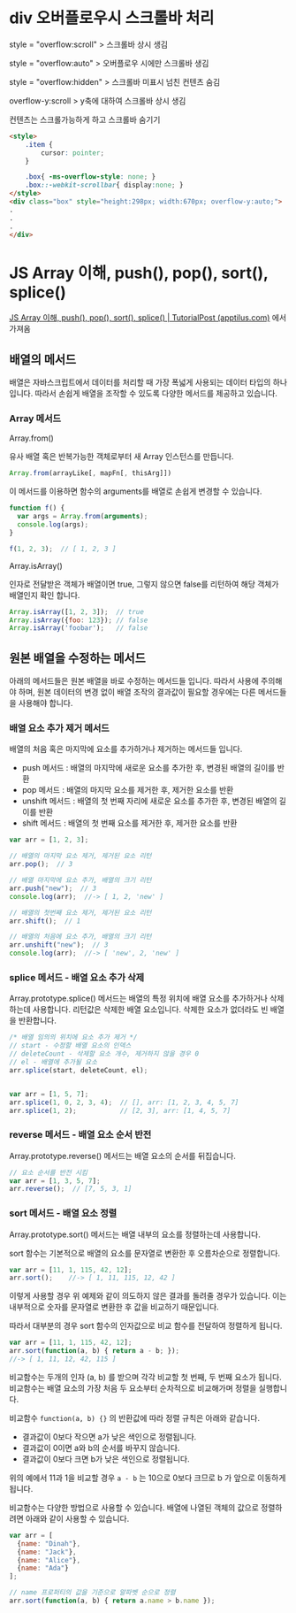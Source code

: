 # div 오버플로우시 스크롤바 처리

style = "overflow:scroll"   > 스크롤바 상시 생김

style = "overflow:auto"  > 오버플로우 시에만 스크롤바 생김

style = "overflow:hidden"  >  스크롤바 미표시 넘친 컨텐츠 숨김

overflow-y:scroll > y축에 대하여 스크롤바 상시 생김



컨텐츠는 스크롤가능하게 하고 스크롤바 숨기기

```html
<style>
    .item {
        cursor: pointer;
    }

    .box{ -ms-overflow-style: none; } 
    .box::-webkit-scrollbar{ display:none; }
</style>
<div class="box" style="height:298px; width:670px; overflow-y:auto;"> 
.
.
.
</div>

```



# JS Array 이해, push(), pop(), sort(), splice()

[JS Array 이해, push(), pop(), sort(), splice() | TutorialPost (apptilus.com)](https://tutorialpost.apptilus.com/code/posts/js/js-array/) 에서 가져옴

## 배열의 메서드

배열은 자바스크립트에서 데이터를 처리할 때 가장 폭넓게 사용되는 데이터 타입의 하나입니다. 따라서 손쉽게 배열을 조작할 수 있도록 다양한 메서드를 제공하고 있습니다.

### Array 메서드

Array.from()

유사 배열 혹은 반복가능한 객체로부터 새 Array 인스턴스를 만듭니다.

```js
Array.from(arrayLike[, mapFn[, thisArg]])
```

이 메서드를 이용하면 함수의 arguments를 배열로 손쉽게 변경할 수 있습니다.

```js
function f() {
  var args = Array.from(arguments);
  console.log(args);
}

f(1, 2, 3);  // [ 1, 2, 3 ]
```

Array.isArray()

인자로 전달받은 객체가 배열이면 true, 그렇지 않으면 false를 리턴하여 해당 객체가 배열인지 확인 합니다.

```js
Array.isArray([1, 2, 3]);  // true
Array.isArray({foo: 123}); // false
Array.isArray('foobar');   // false
```

## 원본 배열을 수정하는 메서드

아래의 메서드들은 원본 배열을 바로 수정하는 메서드들 입니다. 따라서 사용에 주의해야 하며, 원본 데이터의 변경 없이 배열 조작의 결과값이 필요할 경우에는 다른 메서드들을 사용해야 합니다.

### 배열 요소 추가 제거 메서드

배열의 처음 혹은 마지막에 요소를 추가하거나 제거하는 메서드들 입니다.

- push 메서드 : 배열의 마지막에 새로운 요소를 추가한 후, 변경된 배열의 길이를 반환
- pop 메서드 : 배열의 마지막 요소를 제거한 후, 제거한 요소를 반환
- unshift 메서드 : 배열의 첫 번째 자리에 새로운 요소를 추가한 후, 변경된 배열의 길이를 반환
- shift 메서드 : 배열의 첫 번째 요소를 제거한 후, 제거한 요소를 반환

```js
var arr = [1, 2, 3];

// 배열의 마지막 요소 제거, 제거된 요소 리턴
arr.pop();  // 3

// 배열 마지막에 요소 추가, 배열의 크기 리턴
arr.push("new");  // 3
console.log(arr);  //-> [ 1, 2, 'new' ]

// 배열의 첫번째 요소 제거, 제거된 요소 리턴
arr.shift();  // 1

// 배열의 처음에 요소 추가, 배열의 크기 리턴
arr.unshift("new");  // 3
console.log(arr);  //-> [ 'new', 2, 'new' ]
```

### splice 메서드 - 배열 요소 추가 삭제

Array.prototype.splice() 메서드는 배열의 특정 위치에 배열 요소를 추가하거나 삭제하는데 사용합니다. 리턴값은 삭제한 배열 요소입니다. 삭제한 요소가 없더라도 빈 배열을 반환합니다.

```js
/* 배열 임의의 위치에 요소 추가 제거 */
// start - 수정할 배열 요소의 인덱스
// deleteCount - 삭제할 요소 개수, 제거하지 않을 경우 0
// el - 배열에 추가될 요소
arr.splice(start, deleteCount, el);


var arr = [1, 5, 7];
arr.splice(1, 0, 2, 3, 4);  // [], arr: [1, 2, 3, 4, 5, 7]
arr.splice(1, 2);           // [2, 3], arr: [1, 4, 5, 7]
```

### reverse 메서드 - 배열 요소 순서 반전

Array.prototype.reverse() 메서드는 배열 요소의 순서를 뒤집습니다.

```js
// 요소 순서를 반전 시킴
var arr = [1, 3, 5, 7];
arr.reverse();  // [7, 5, 3, 1]
```

### sort 메서드 - 배열 요소 정렬

Array.prototype.sort() 메서드는 배열 내부의 요소를 정렬하는데 사용합니다.

sort 함수는 기본적으로 배열의 요소를 문자열로 변환한 후 오름차순으로 정렬합니다.

```js
var arr = [11, 1, 115, 42, 12];
arr.sort();    //-> [ 1, 11, 115, 12, 42 ]
```

이렇게 사용할 경우 위 예제와 같이 의도하지 않은 결과를 돌려줄 경우가 있습니다. 이는 내부적으로 숫자를 문자열로 변환한 후 값을 비교하기 때문입니다.

따라서 대부분의 경우 sort 함수의 인자값으로 비교 함수를 전달하여 정렬하게 됩니다.

```js
var arr = [11, 1, 115, 42, 12];
arr.sort(function(a, b) { return a - b; });
//-> [ 1, 11, 12, 42, 115 ]
```

비교함수는 두개의 인자 (a, b) 를 받으며 각각 비교할 첫 번째, 두 번째 요소가 됩니다. 비교함수는 배열 요소의 가장 처음 두 요소부터 순차적으로 비교해가며 정렬을 실행합니다.

비교함수 `function(a, b) {}` 의 반환값에 따라 정렬 규칙은 아래와 같습니다.

- 결과값이 0보다 작으면 a가 낮은 색인으로 정렬됩니다.
- 결과값이 0이면 a와 b의 순서를 바꾸지 않습니다.
- 결과값이 0보다 크면 b가 낮은 색인으로 정렬됩니다.

위의 예에서 11과 1을 비교할 경우 `a - b` 는 10으로 0보다 크므로 b 가 앞으로 이동하게 됩니다.

비교함수는 다양한 방법으로 사용할 수 있습니다. 배열에 나열된 객체의 값으로 정렬하려면 아래와 같이 사용할 수 있습니다.

```js
var arr = [
  {name: "Dinah"},
  {name: "Jack"},
  {name: "Alice"},
  {name: "Ada"}
];

// name 프로퍼티의 값을 기준으로 알파벳 순으로 정렬
arr.sort(function(a, b) { return a.name > b.name });  
```



